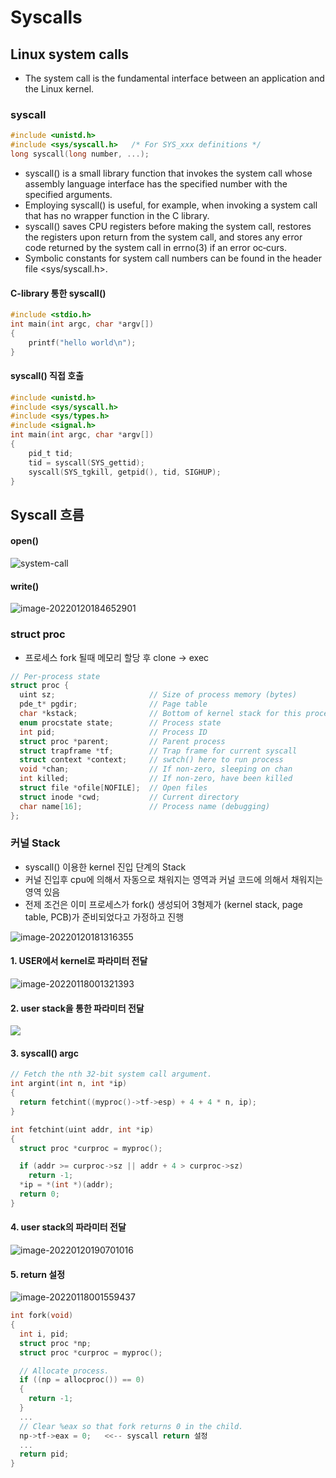 # Syscalls

## Linux system calls

* The system call is the fundamental interface between an application and the Linux kernel.

### syscall

```c
#include <unistd.h>
#include <sys/syscall.h>   /* For SYS_xxx definitions */
long syscall(long number, ...);
```

* syscall()  is a small library function that invokes the system call whose assembly language interface has the specified number with the specified arguments.  
* Employing syscall() is useful, for example,  when invoking a system call that has no wrapper function in the C library.
* syscall() saves CPU registers before making the system call, restores the registers upon return from the system call, and stores any error code returned by the system call in errno(3) if an  error  oc‐curs.
*  Symbolic constants for system call numbers can be found in the header file <sys/syscall.h>.

#### C-library 통한 syscall()

```c
#include <stdio.h>
int main(int argc, char *argv[])
{
    printf("hello world\n");
}
```



#### syscall() 직접 호출

```c
#include <unistd.h>
#include <sys/syscall.h>
#include <sys/types.h>
#include <signal.h>
int main(int argc, char *argv[])
{
    pid_t tid;
    tid = syscall(SYS_gettid);
    syscall(SYS_tgkill, getpid(), tid, SIGHUP);
}
```



## Syscall 흐름

#### open()

![system-call](img/System-Call.png)



#### write()

![image-20220120184652901](img/image-20220120184652901.png)



### struct proc

* 프로세스 fork 될때  메모리 할당 후 clone -> exec

```c
// Per-process state
struct proc {
  uint sz;                     // Size of process memory (bytes)
  pde_t* pgdir;                // Page table
  char *kstack;                // Bottom of kernel stack for this process
  enum procstate state;        // Process state
  int pid;                     // Process ID
  struct proc *parent;         // Parent process
  struct trapframe *tf;        // Trap frame for current syscall
  struct context *context;     // swtch() here to run process
  void *chan;                  // If non-zero, sleeping on chan
  int killed;                  // If non-zero, have been killed
  struct file *ofile[NOFILE];  // Open files
  struct inode *cwd;           // Current directory
  char name[16];               // Process name (debugging)
};
```





### 커널 Stack 

* syscall() 이용한 kernel 진입 단계의 Stack
* 커널 진입후 cpu에 의해서 자동으로 채워지는 영역과 커널 코드에 의해서 채워지는 영역 있음
* 전제 조건은 이미 프로세스가 fork() 생성되어 3형제가 (kernel stack, page table, PCB)가 준비되었다고 가정하고 진행

![image-20220120181316355](img/image-20220120181316355.png)



#### 1. USER에서 kernel로 파라미터 전달

![image-20220118001321393](img/image-20220118001321393.png)



#### 2. user stack을 통한 파라미터 전달

![](img/image-100.png)

#### 3. syscall() argc 

```c
// Fetch the nth 32-bit system call argument.
int argint(int n, int *ip)
{
  return fetchint((myproc()->tf->esp) + 4 + 4 * n, ip);
}

int fetchint(uint addr, int *ip)
{
  struct proc *curproc = myproc();

  if (addr >= curproc->sz || addr + 4 > curproc->sz)
    return -1;
  *ip = *(int *)(addr);
  return 0;
}
```



#### 4. user stack의 파라미터 전달

![image-20220120190701016](img/image-20220120190701016.png)



#### 

#### 5. return  설정

![image-20220118001559437](img/image-20220118001559437.png)



```c
int fork(void)
{
  int i, pid;
  struct proc *np;
  struct proc *curproc = myproc();

  // Allocate process.
  if ((np = allocproc()) == 0)
  {
    return -1;
  }
  ... 
  // Clear %eax so that fork returns 0 in the child.
  np->tf->eax = 0;   <<-- syscall return 설정
  ...
  return pid;
}

```

